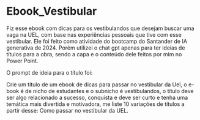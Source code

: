 # Ebook_Vestibular

Fiz esse ebook com dicas para os vestibulandos que desejam buscar uma vaga na UEL, com base nas experiências pessoais que tive com esse vestibular. Ele foi feito como atividade do bootcamp do Santander de IA generativa de 2024. Porém utilizei o chat gpt apenas para ter ideias de títulos para a obra, sendo a capa e o conteúdo dele feitos por mim no Power Point.

O prompt de ideia para o título foi:

Crie um título de um ebook de dicas para passar no vestibular da Uel, o e-book é de nicho de estudantes e o subnicho é vestibulandos, o título deve ser algo relacionado a sucesso, conquista e deve ser curto e tenha uma temática mais divertida e motivadora, me liste 10 variações de títulos a partir desse: Como passar no vestibular da UEL.
